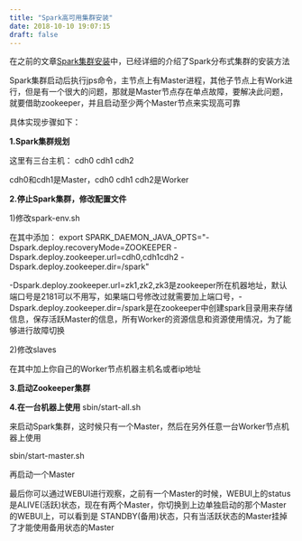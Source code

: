 ```yaml
---
title: "Spark高可用集群安装"
date: 2018-10-10 19:07:15
draft: false
---
```

在之前的文章[Spark集群安装](https://blog.csdn.net/ys_230014/article/details/82973339)中，已经详细的介绍了Spark分布式集群的安装方法

Spark集群启动后执行jps命令，主节点上有Master进程，其他子节点上有Work进行，但是有一个很大的问题，那就是Master节点存在单点故障，要解决此问题，就要借助zookeeper，并且启动至少两个Master节点来实现高可靠

具体实现步骤如下：

**1.Spark集群规划**

这里有三台主机： cdh0 cdh1 cdh2

cdh0和cdh1是Master，cdh0 cdh1 cdh2是Worker

**2.停止Spark集群，修改配置文件**

1)修改spark-env.sh

在其中添加：
export SPARK_DAEMON_JAVA_OPTS="-Dspark.deploy.recoveryMode=ZOOKEEPER -Dspark.deploy.zookeeper.url=cdh0,cdh1cdh2 -Dspark.deploy.zookeeper.dir=/spark"

-Dspark.deploy.zookeeper.url=zk1,zk2,zk3是zookeeper所在机器地址，默认端口号是2181可以不用写，如果端口号修改过就需要加上端口号，-Dspark.deploy.zookeeper.dir=/spark是在zookeeper中创建spark目录用来存储信息，保存活跃Master的信息，所有Worker的资源信息和资源使用情况，为了能够进行故障切换

2)修改slaves

在其中加上你自己的Worker节点机器主机名或者ip地址

**3.启动Zookeeper集群**

**4.在一台机器上使用**
sbin/start-all.sh

来启动Spark集群，这时候只有一个Master，然后在另外任意一台Worker节点机器上使用

sbin/start-master.sh

再启动一个Master

最后你可以通过WEBUI进行观察，之前有一个Master的时候，WEBUI上的status是ALIVE(活跃)状态，现在有两个Master，你切换到上边单独启动的那个Master的WEBUI上，可以看到是 STANDBY(备用)状态，只有当活跃状态的Master挂掉了才能使用备用状态的Master